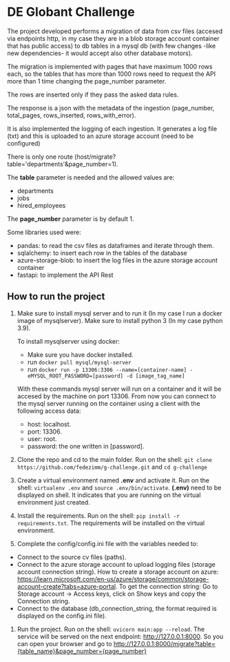 # DE Globant Challenge

The project developed performs a migration of data from csv files (accesed via endpoints http, in my case they are in a blob storage account container that has public access)
to db tables in a mysql db (with few changes -like new dependencies- it would accept also other database motors).

The migration is implemented with pages that have maximum 1000 rows each, so the tables that has more than 1000 rows need to request the API more than 1 time changing the page_number parameter.

The rows are inserted only if they pass the asked data rules.

The response is a json with the metadata of the ingestion (page_number, total_pages, rows_inserted, rows_with_error).

It is also implemented the logging of each ingestion. It generates a log file (txt) and this is uploaded to an azure storage account (need to be configured)

There is only one route (host/migrate?table='departments'&page_number=1). 

The **table** parameter is needed and the allowed values are:
* departments
* jobs
* hired_employees

The **page_number** parameter is by default 1.

Some libraries used were:
* pandas: to read the csv files as dataframes and iterate through them.
* sqlalchemy: to insert each row in the tables of the database
* azure-storage-blob: to insert the log files in the azure storage account container
* fastapi: to implement the API Rest

## How to run the project

1. Make sure to install mysql server and to run it (In my case I run a docker image of mysqlserver). Make sure to install python 3 (In my case python 3.9).

    To install mysqlserver using docker:
    * Make sure you have docker installed.
    * run ```docker pull mysql/mysql-server```
    * run ```docker run -p 13306:3306 --name=[container-name] -eMYSQL_ROOT_PASSWORD=[password] -d [image_tag_name]```

    With these commands mysql server will run on a container and it will be accesed by the machine on port 13306. From now you can connect to the mysql server running on the container using a client with the following access data:
    * host: localhost.
    * port: 13306.
    * user: root.
    * password: the one written in [password].


2. Clone the repo and cd to the main folder. Run on the shell:
```git clone https://github.com/fedezimm/g-challenge.git``` and
```cd g-challenge```
3. Create a virtual environment named **.env** and activate it. Run on the shell:
```virtualenv .env``` and ```source .env/bin/activate```. **(.env)** need to be displayed on shell. It indicates that you are running on the virtual environment just created.

4. Install the requirements. Run on the shell:
```pip install -r requirements.txt```. The requirements will be installed on the virtual environment.

5. Complete the config/config.ini file with the variables needed to:
* Connect to the source cv files (paths).
* Connect to the azure storage account to upload logging files (storage account connection string). How to create a storage account on azure: https://learn.microsoft.com/en-us/azure/storage/common/storage-account-create?tabs=azure-portal. To get the connection string: Go to Storage account -> Access keys, click on Show keys and copy the Connection string.
* Connect to the database (db_connection_string, the format required is displayed on the config.ini file).

1. Run the project. Run on the shell:
```uvicorn main:app --reload```. The service will be served on the next endpoint: http://127.0.0.1:8000. 
So you can open your browser and go to http://127.0.0.1:8000/migrate?table={table_name}&page_number={page_number}
